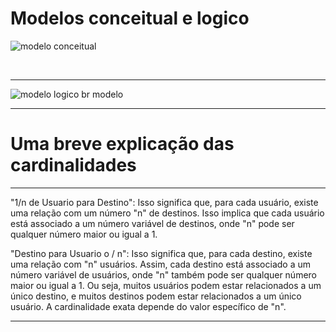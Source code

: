 <h1>Modelos conceitual e logico </h1>




![modelo conceitual](https://github.com/Renatodavid/recode-pro/assets/106851081/0655702d-9090-4274-b0eb-1bad5f552203)

<br>
<hr>

![modelo logico br modelo](https://github.com/Renatodavid/recode-pro/assets/106851081/813d881a-f5b3-4644-82de-2b7fc545701b)


<hr>


<h1>Uma breve explicação das cardinalidades</h1>
<hr>
<p>
"1/n de Usuario para Destino": Isso significa que, para cada usuário, existe uma relação com um número "n" de destinos. Isso implica que cada usuário está associado a um número variável de destinos, onde "n" pode ser qualquer número maior ou igual a 1.

"Destino para Usuario o / n": Isso significa que, para cada destino, existe uma relação com "n" usuários. Assim, cada destino está associado a um número variável de usuários, onde "n" também pode ser qualquer número maior ou igual a 1.
  Ou seja, muitos usuários podem estar relacionados a um único destino, e muitos destinos podem estar relacionados a um único usuário. A cardinalidade exata depende do valor específico de "n".
</p>
<hr>
